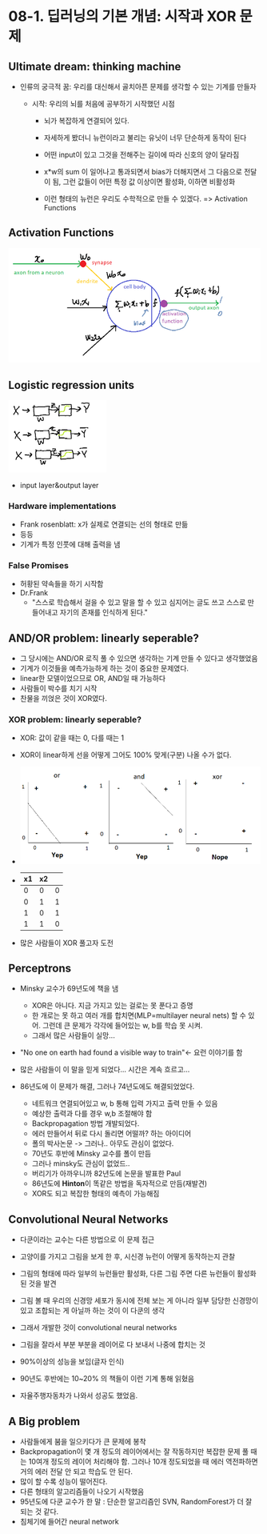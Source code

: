 # 08-1. 딥러닝의 기본 개념: 시작과 XOR 문제

## Ultimate dream: thinking machine

- 인류의 궁극적 꿈: 우리를 대신해서 골치아픈 문제를 생각할 수 있는 기계를 만들자

  - 시작: 우리의 뇌를 처음에 공부하기 시작했던 시점

    - 뇌가 복잡하게 연결되어 있다.
    - 자세하게 봤더니 뉴런이라고 불리는 유닛이 너무 단순하게 동작이 된다
    - 어떤 input이 있고 그것을 전해주는 길이에 따라 신호의 양이 달라짐
    - x*w의 sum 이 일어나고 통과되면서 bias가 더해지면서 그 다음으로 전달이 됨, 그런 값들이 어떤 특정 값 이상이면 활성화, 이하면 비활성화

    - 이런 형태의 뉴런은 우리도 수학적으로 만들 수 있겠다. => Activation Functions

## Activation Functions

![](pic/lec08_1_deep.png)

## Logistic regression units

<img src="pic/multi_cf3.PNG" style="zoom:50%;" />

- input layer&output layer

### Hardware implementations

- Frank rosenblatt: x가 실제로 연결되는 선의 형태로 만듦
- 등등
- 기계가 특정 인풋에 대해 출력을 냄

### False Promises

- 허황된 약속들을 하기 시작함
- Dr.Frank
  - "스스로 학습해서 걸을 수 있고 말을 할 수 있고 심지어는 글도 쓰고 스스로 만들어내고 자기의 존재를 인식하게 된다."

## AND/OR problem: linearly seperable?

- 그 당시에는 AND/OR 로직 풀 수 있으면 생각하는 기계 만들 수 있다고 생각했었음
- 기계가 이것들을 예측가능하게 하는 것이 중요한 문제였다.
- linear한 모델이었으므로 OR, AND일 때 가능하다
- 사람들이 박수를 치기 시작
- 찬물을 끼얹은 것이 XOR였다.

### XOR problem: linearly seperable?

- XOR: 값이 같을 때는 0, 다를 때는 1

- XOR이 linear하게 선을 어떻게 그어도 100% 맞게(구분) 나올 수가 없다.

- ![](pic/lec08_1_deep2.png)

- | x1   | x2   |      |
  | ---- | ---- | ---- |
  | 0    | 0    | 0    |
  | 0    | 1    | 1    |
  | 1    | 0    | 1    |
  | 1    | 1    | 0    |

- 많은 사람들이 XOR 풀고자 도전

## Perceptrons

- Minsky 교수가 69년도에 책을 냄
  - XOR은 아니다. 지금 가지고 있는 걸로는 못 푼다고 증명
  - 한 개로는 못 하고 여러 개를 합치면(MLP=multilayer neural nets) 할 수 있어. 그런데 큰 문제가 각각에 들어있는 w, b를 학습 못 시켜.
  - 그래서 많은 사람들이 실망...
- "No one on earth had found a visible way to train"<- 요런 이야기를 함

- 많은 사람들이 이 말을 믿게 되었다... 시간은 계속 흐르고...
- 86년도에 이 문제가 해결, 그러나 74년도에도 해결되었었다.
  - 네트워크 연결되어있고 w, b 통해 입력 가지고 출력 만들 수 있음
  - 예상한 출력과 다를 경우 w,b 조절해야 함
  - Backpropagation 방법 개발되었다.
  - 에러 만들어서 뒤로 다시 돌리면 어떨까? 하는 아이디어
  - 폴의 박사논문 -> 그러나.. 아무도 관심이 없었다.
  - 70년도 후반에 Minsky 교수를 폴이 만듬
  - 그러나 minsky도 관심이 없었드..
  - 버리기가 아까우니까 82년도에 논문을 발표한 Paul
  - 86년도에  **Hinton**이 똑같은 방법을 독자적으로 만듬(재발견)
  - XOR도 되고 복잡한 형태의 예측이 가능해짐

## Convolutional Neural Networks

- 다쿤이라는 교수는 다른 방법으로 이 문제 접근
- 고양이를 가지고 그림을 보게 한 후, 시신경 뉴런이 어떻게 동작하는지 관찰
- 그림의 형태에 따라 일부의 뉴런들만 활성화, 다른 그림 주면 다른 뉴런들이 활성화된 것을 발견
- 그림 볼 때 우리의 신경망 세포가 동시에 전체 보는 게 아니라 일부 담당한 신경망이 있고 조합되는 게 아닐까 하는 것이 이 다쿤의 생각
- 그래서 개발한 것이 convolutional neural networks
- 그림을 잘라서 부분 부분을 레이어로 다 보내서 나중에 합치는 것
- 90%이상의 성능을 보임(글자 인식)
- 90년도 후반에는 10~20% 의 책들이 이런 기계 통해 읽혔음

- 자율주행자동차가 나와서 성공도 했었음.

## A Big problem

- 사람들에게 붐을 일으키다가 큰 문제에 봉착
- Backpropagation이 몇 개 정도의 레이어에서는 잘 작동하지만 복잡한 문제 풀 때는 10여개 정도의 레이어 처리해야 함. 그러나 10개 정도되었을 때 에러 역전파하면 거의 에러 전달 안 되고 학습도 안 된다. 
- 많이 할 수록 성능이 떨어진다. 
- 다른 형태의 알고리즘들이 나오기 시작했음
- 95년도에 다쿤 교수가 한 말 : 단순한 알고리즘인 SVN, RandomForest가 더 잘 되는 것 같다. 
- 침체기에 들어간 neural network
